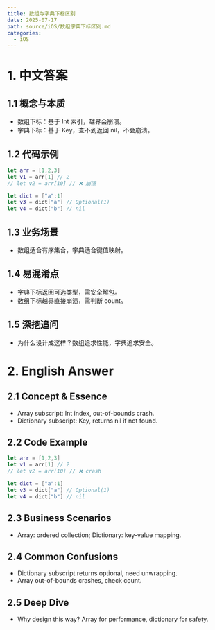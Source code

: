 ```yaml
---
title: 数组与字典下标区别
date: 2025-07-17
path: source/iOS/数组字典下标区别.md
categories:
  - iOS
---
```


# 1. 中文答案

## 1.1 概念与本质
- 数组下标：基于 Int 索引，越界会崩溃。
- 字典下标：基于 Key，查不到返回 nil，不会崩溃。

## 1.2 代码示例
```swift
let arr = [1,2,3]
let v1 = arr[1] // 2
// let v2 = arr[10] // ❌ 崩溃

let dict = ["a":1]
let v3 = dict["a"] // Optional(1)
let v4 = dict["b"] // nil
```

## 1.3 业务场景
- 数组适合有序集合，字典适合键值映射。

## 1.4 易混淆点
- 字典下标返回可选类型，需安全解包。
- 数组下标越界直接崩溃，需判断 count。

## 1.5 深挖追问
- 为什么设计成这样？数组追求性能，字典追求安全。

# 2. English Answer

## 2.1 Concept & Essence
- Array subscript: Int index, out-of-bounds crash.
- Dictionary subscript: Key, returns nil if not found.

## 2.2 Code Example
```swift
let arr = [1,2,3]
let v1 = arr[1] // 2
// let v2 = arr[10] // ❌ crash

let dict = ["a":1]
let v3 = dict["a"] // Optional(1)
let v4 = dict["b"] // nil
```

## 2.3 Business Scenarios
- Array: ordered collection; Dictionary: key-value mapping.

## 2.4 Common Confusions
- Dictionary subscript returns optional, need unwrapping.
- Array out-of-bounds crashes, check count.

## 2.5 Deep Dive
- Why design this way? Array for performance, dictionary for safety.
